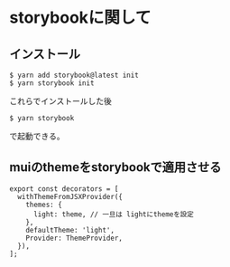 # storybookに関して

## インストール
```
$ yarn add storybook@latest init
$ yarn storybook init
```
これらでインストールした後
```
$ yarn storybook
```
で起動できる。

## muiのthemeをstorybookで適用させる

```ts:.storybook/preview.tsx
export const decorators = [
  withThemeFromJSXProvider({
    themes: {
      light: theme, // 一旦は lightにthemeを設定
    },
    defaultTheme: 'light',
    Provider: ThemeProvider,
  }),
];


